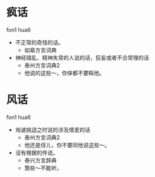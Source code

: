 # 疯话
fon1 hua6
+ 不正常的奇怪的话。
  * 如皋方言词典
+ 神经错乱、精神失常的人说的话，狂妄或者不合常理的话
  * 泰州方言词典2
  - 他说的这些～，你俫都不要睬他。

# 风话
fon1 hua6
+ 戏谑挑逗之时说的涉及情爱的话
  * 泰州方言词典2
  - 他还是伢ㄦ，你不要同他说这些～。
+ 没有根据的传说。
  * 泰兴方言辞典
  - 箇些～不能听。
